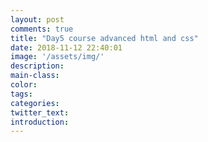 ```yaml
---
layout: post
comments: true
title: "Day5 course advanced html and css"
date: 2018-11-12 22:40:01
image: '/assets/img/'
description:
main-class:
color:
tags:
categories:
twitter_text:
introduction:
---
```


